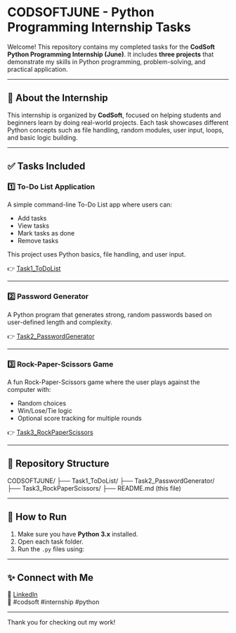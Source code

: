 # CODSOFTJUNE - Python Programming Internship Tasks

Welcome! This repository contains my completed tasks for the **CodSoft Python Programming Internship (June)**.
It includes **three projects** that demonstrate my skills in Python programming, problem-solving, and practical application.

---

## 📌 About the Internship

This internship is organized by **CodSoft**, focused on helping students and beginners learn by doing real-world projects.
Each task showcases different Python concepts such as file handling, random modules, user input, loops, and basic logic building.

---

## ✅ Tasks Included

### 1️⃣ To-Do List Application

A simple command-line To-Do List app where users can:
- Add tasks
- View tasks
- Mark tasks as done
- Remove tasks

This project uses Python basics, file handling, and user input.

👉 [Task1_ToDoList](./Task1_ToDoList)

---

### 2️⃣ Password Generator

A Python program that generates strong, random passwords based on user-defined length and complexity.

👉 [Task2_PasswordGenerator](./Task2_PasswordGenerator)

---

### 3️⃣ Rock-Paper-Scissors Game

A fun Rock-Paper-Scissors game where the user plays against the computer with:
- Random choices
- Win/Lose/Tie logic
- Optional score tracking for multiple rounds

👉 [Task3_RockPaperScissors](./Task3_RockPaperScissors)

---

## 📂 Repository Structure

CODSOFTJUNE/
 ├── Task1_ToDoList/
 ├── Task2_PasswordGenerator/
 ├── Task3_RockPaperScissors/
 ├── README.md (this file)

---

## 🚀 How to Run

1. Make sure you have **Python 3.x** installed.
2. Open each task folder.
3. Run the `.py` files using:


---

## ✨ Connect with Me

🔗 [LinkedIn](www.linkedin.com/in/sarthakchaudhary24)  
📌 #codsoft #internship #python

---

Thank you for checking out my work!
